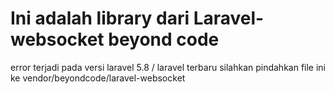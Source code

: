 ﻿# Ini adalah library dari Laravel-websocket beyond code
error terjadi pada versi laravel 5.8 / laravel terbaru
silahkan pindahkan file ini ke vendor/beyondcode/laravel-websocket